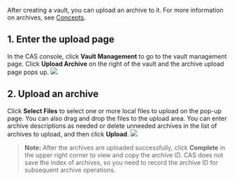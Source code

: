 After creating a vault, you can upload an archive to it. For more information on archives, see [Concepts](https://cloud.tencent.com/document/product/572/8727).

## 1. Enter the upload page
In the CAS console, click **Vault Management** to go to the vault management page. Click **Upload Archive** on the right of the vault and the archive upload page pops up.
![](https://main.qcloudimg.com/raw/cf1de0c367f4f6fbf72c87cb0e38f3b7.png)
## 2. Upload an archive
Click **Select Files** to select one or more local files to upload on the pop-up page. You can also drag and drop the files to the upload area. You can enter archive descriptions as needed or delete unneeded archives in the list of archives to upload, and then click **Upload**.
![](https://main.qcloudimg.com/raw/ca970574b2547246f86e2034ec927f1d.png)

> **Note:**
> After the archives are uploaded successfully, click **Complete** in the upper right corner to view and copy the archive ID. CAS does not save the index of archives, so you need to record the archive ID for subsequent archive operations.

